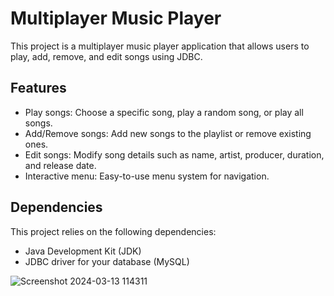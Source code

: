 # Multiplayer Music Player

This project is a multiplayer music player application that allows users to play, add, remove, and edit songs using JDBC.

## Features

- Play songs: Choose a specific song, play a random song, or play all songs.
- Add/Remove songs: Add new songs to the playlist or remove existing ones.
- Edit songs: Modify song details such as name, artist, producer, duration, and release date.
- Interactive menu: Easy-to-use menu system for navigation.
  
## Dependencies

This project relies on the following dependencies:

- Java Development Kit (JDK)
- JDBC driver for your database (MySQL)


![Screenshot 2024-03-13 114311](https://github.com/RohanE2/Multiplayer-JDBC/assets/126950654/eb6dc6cd-33a6-45c1-aff5-813e28b6e905)
